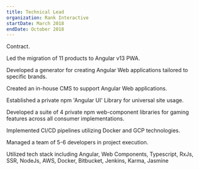 ```yaml
---
title: Technical Lead
organization: Rank Interactive
startDate: March 2018
endDate: October 2018
---
```

Contract.

Led the migration of 11 products to Angular v13 PWA.

Developed a generator for creating Angular Web applications tailored to specific brands.

Created an in-house CMS to support Angular Web applications.

Established a private npm 'Angular UI' Library for universal site usage.

Developed a suite of 4 private npm web-component libraries for gaming features across all consumer implementations.

Implemented CI/CD pipelines utilizing Docker and GCP technologies.

Managed a team of 5-6 developers in project execution.

Utilized tech stack including Angular, Web Components, Typescript, RxJs, SSR, NodeJs, AWS, Docker, Bitbucket, Jenkins, Karma, Jasmine
